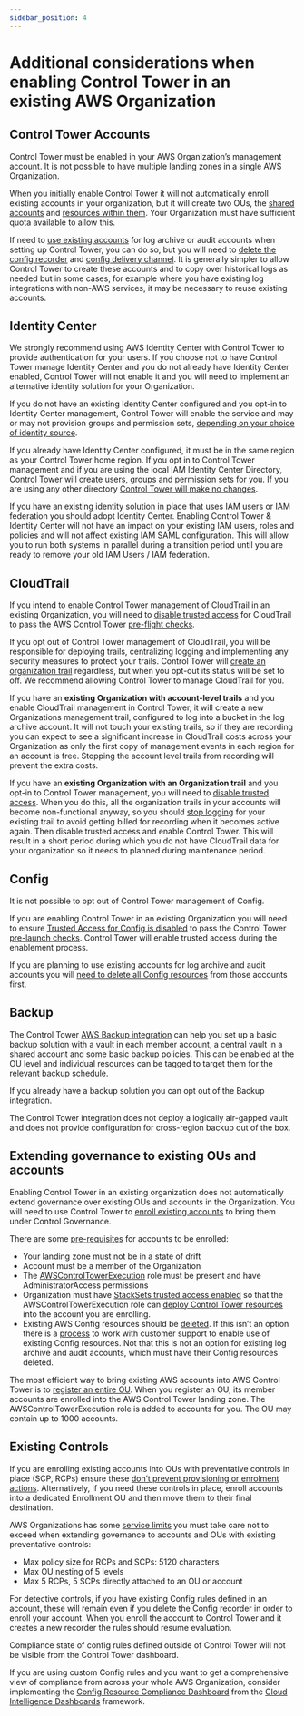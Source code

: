 ```yaml
---
sidebar_position: 4
---
```

# Additional considerations when enabling Control Tower in an existing AWS Organization

## Control Tower Accounts

Control Tower must be enabled in your AWS Organization’s management account. It is not possible to have multiple landing zones in a single AWS Organization.

When you initially enable Control Tower it will not automatically enroll existing accounts in your organization, but it will create two OUs, the [shared accounts](https://docs.aws.amazon.com/controltower/latest/userguide/accounts.html#special-accounts) and [resources within them](https://docs.aws.amazon.com/controltower/latest/userguide/shared-account-resources.html). Your Organization must have sufficient quota available to allow this. 

If need to [use existing accounts](https://aws.amazon.com/blogs/mt/use-existing-logging-and-security-account-with-aws-control-tower/) for log archive or audit accounts when setting up Control Tower, you can do so, but you will need to [delete the config recorder](https://docs.aws.amazon.com/cli/latest/reference/configservice/delete-configuration-recorder.html) and [config delivery channel](https://docs.aws.amazon.com/cli/latest/reference/configservice/delete-delivery-channel.html).  It is generally simpler to allow Control Tower to create these accounts and to copy over historical logs as needed but in some cases, for example where you have existing log integrations with non-AWS services, it may be necessary to reuse existing accounts. 

## Identity Center

We strongly recommend using AWS Identity Center with Control Tower to provide authentication for your users. If you choose not to have Control Tower manage Identity Center and you do not already have Identity Center enabled, Control Tower will not enable it and you will need to implement an alternative identity solution for your Organization.

If you do not have an existing Identity Center configured and you opt-in to Identity Center management, Control Tower will enable the service and may or may not provision groups and permission sets, [depending on your choice of identity source](https://docs.aws.amazon.com/controltower/latest/userguide/getting-started-prereqs.html#sso-considerations). 

If you already have Identity Center configured, it must be in the same region as your Control Tower home region. If you opt in to Control Tower management and if you are using the local IAM Identity Center Directory, Control Tower will create users, groups and permission sets for you. If you are using any other directory [Control Tower will make no changes](https://docs.aws.amazon.com/controltower/latest/userguide/about-extending-governance.html#sso-and-existing-orgs).

If you have an existing identity solution in place that uses IAM users or IAM federation you should adopt Identity Center. Enabling Control Tower & Identity Center will not have an impact on your existing IAM users, roles and policies and will not affect existing IAM SAML configuration. This will allow you to run both systems in parallel during a transition period until you are ready to remove your old IAM Users / IAM federation. 



## CloudTrail

If you intend to enable Control Tower management of CloudTrail in an existing Organization, you will need to [disable trusted access](https://docs.aws.amazon.com/organizations/latest/userguide/services-that-can-integrate-cloudtrail.html#integrate-disable-ta-cloudtrail) for CloudTrail to pass the AWS Control Tower [pre-flight checks](https://docs.aws.amazon.com/controltower/latest/userguide/getting-started-prereqs.html).


If you opt out of Control Tower management of CloudTrail, you will be responsible for deploying trails, centralizing logging and implementing any security measures to protect your trails. Control Tower will [create an organization trail](https://docs.aws.amazon.com/awscloudtrail/latest/userguide/creating-trail-organization.html) regardless, but when you opt-out its status will be set to off. We recommend allowing Control Tower to manage CloudTrail for you. 


If you have an **existing Organization with account-level trails** and you enable CloudTrail management in Control Tower, it will create a new Organizations management trail, configured to log into a bucket in the log archive account. It will not touch your existing trails, so if they are recording you can expect to see a significant increase in CloudTrail costs across your Organization as only the first copy of management events in each region for an account is free. Stopping the account level trails from recording will prevent the extra costs.

If you have an **existing Organization with an Organization trail** and you opt-in to Control Tower management, you will need to [disable trusted access](https://docs.aws.amazon.com/organizations/latest/userguide/services-that-can-integrate-cloudtrail.html#integrate-disable-ta-cloudtrail). When you do this, all the organization trails in your accounts will become non-functional anyway, so you should [stop logging](https://docs.aws.amazon.com/awscloudtrail/latest/userguide/cloudtrail-turning-off-logging.html) for your existing trail to avoid getting billed for recording when it becomes active again. Then disable trusted access and enable Control Tower. This will result in a short period during which you do not have CloudTrail data for your organization so it needs to planned during maintenance period. 


## Config

It is not possible to opt out of Control Tower management of Config.  

If you are enabling Control Tower in an existing Organization you will need to ensure [Trusted Access for Config is disabled](https://docs.aws.amazon.com/organizations/latest/userguide/services-that-can-integrate-config.html#integrate-disable-ta-config) to pass the Control Tower [pre-launch checks](https://docs.aws.amazon.com/controltower/latest/userguide/getting-started-prereqs.html). Control Tower will enable trusted access during the enablement process.

If you are planning to use existing accounts for log archive and audit accounts you will [need to delete all Config resources](https://docs.aws.amazon.com/controltower/latest/userguide/existing-config-resources.html) from those accounts first. 




## Backup

The Control Tower [AWS Backup integration](https://docs.aws.amazon.com/controltower/latest/userguide/backup.html) can help you set up a basic backup solution with a vault in each member account, a central vault in a shared account and some basic backup policies. This can be enabled at the OU level and individual resources can be tagged to target them for the relevant backup schedule. 

If you already have a backup solution you can opt out of the Backup integration. 

The Control Tower integration does not deploy a logically air-gapped vault and does not provide configuration for cross-region backup out of the box.


## Extending governance to existing OUs and accounts

Enabling Control Tower in an existing organization does not automatically extend governance over existing OUs and accounts in the Organization.  You will need to use Control Tower to [enroll existing accounts](https://docs.aws.amazon.com/controltower/latest/userguide/enroll-account.html) to bring them under Control Governance.
 
There are some [pre-requisites](https://docs.aws.amazon.com/controltower/latest/userguide/enrollment-prerequisites.html) for accounts to be enrolled:

* Your landing zone must not be in a state of drift 
* Account must be a member of the Organization
* The [AWSControlTowerExecution](https://docs.aws.amazon.com/controltower/latest/userguide/awscontroltowerexecution.html) role must be present and have AdministratorAccess permissions
* Organization must have [StackSets trusted access enabled](https://docs.aws.amazon.com/organizations/latest/userguide/services-that-can-integrate-cloudformation.html) so that the AWSControlTowerExecution role can [deploy Control Tower resources](https://docs.aws.amazon.com/controltower/latest/userguide/enroll-account.html#what-happens-during-account-enrollment) into the account you are enrolling. 
* Existing AWS Config resources should be [deleted](https://docs.aws.amazon.com/controltower/latest/userguide/enroll-account.html#example-config-cli-commands). If this isn’t an option there is a [process](https://docs.aws.amazon.com/controltower/latest/userguide/existing-config-resources.html) to work with customer support to enable use of existing Config resources. Not that this is not an option for existing log archive and audit accounts, which must have their Config resources deleted.

The most efficient way to bring existing AWS accounts into AWS Control Tower is to [register an entire OU](https://docs.aws.amazon.com/controltower/latest/userguide/importing-existing.html). When you register an OU, its member accounts are enrolled into the AWS Control Tower landing zone. The AWSControlTowerExecution role is added to accounts for you. The OU may contain up to 1000 accounts.  



## Existing Controls

If you are enrolling existing accounts into OUs with preventative controls in place (SCP, RCPs) ensure these [don’t prevent provisioning or enrolment actions](https://docs.aws.amazon.com/controltower/latest/userguide/quick-account-provisioning.html#common-causes-for-enrollment-failure). Alternatively, if you need these controls in place, enroll accounts into a dedicated Enrollment OU and then move them to their final destination.

AWS Organizations has some [service limits](https://docs.aws.amazon.com/organizations/latest/userguide/orgs_reference_limits.html) you must take care not to exceed when extending governance to accounts and OUs with existing preventative controls:

* Max policy size for RCPs and SCPs: 5120 characters
* Max OU nesting of 5 levels
* Max 5 RCPs, 5 SCPs directly attached to an OU or account 


For detective controls, if you have existing Config rules defined in an account, these will remain even if you delete the Config recorder in order to enroll your account. When you enroll the account to Control Tower and it creates a new recorder the rules should resume evaluation. 

Compliance state of config rules defined outside of Control Tower will not be visible from the Control Tower dashboard.

If you are using custom Config rules and you want to get a comprehensive view of compliance from across your whole AWS Organization, consider implementing the [Config Resource Compliance Dashboard](https://catalog.workshops.aws/awscid/en-US/dashboards/additional/config-resource-compliance-dashboard) from the [Cloud Intelligence Dashboards](https://catalog.workshops.aws/awscid/en-US) framework.  

